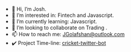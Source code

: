 - 👋 Hi, I’m Josh.
- 👀 I’m interested in: Fintech and Javascript.
- 🌱 I’m currently learning: Javascript.
- 💞️ I’m looking to collaborate on Trading .
- 📫 How to reach me: JGolafshan@outlook.com
-  ✔️ Project Time-line: [cricket-twitter-bot](https://github.com/JGolafshan/cricket-twitter-bot)

<!---
JGolafshan/JGolafshan is a ✨ special ✨ repository because its `README.md` (this file) appears on your GitHub profile.
You can click the Preview link to take a look at your changes.
--->
